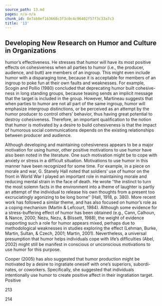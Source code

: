 ```yaml
---
source_path: 13.md
pages: n/a-n/a
chunk_id: 8e7ab0ef163668c3f3c0c4c96402f57f3c33a7c3
title: '13'
---
```

## Developing New Research on Humor and Culture in Organizations

humor’s effectiveness. He stresses that humor will have its most positive effects on cohesiveness when all parties to humor (i.e., the producer, audience, and butt) are members of an ingroup. This might even include humor with a disparaging tone, because it is acceptable for members of an ingroup to poke fun at their own faults and weaknesses. For example, Scogin and Pollio (1980) concluded that deprecating humor built cohesive- ness in long standing groups, because teasing sends an implicit message that the target is included in the group. However, Martineau suggests that when parties to humor are not all part of the same ingroup, humor will emphasize intergroup distinctions, or be perceived as an attempt by the humor producer to control others’ behavior, thus having great potential to destroy cohesiveness. Therefore, an important qualiﬁcation to the notion that humor is motivated by a desire to build cohesiveness is that the impact of humorous social communications depends on the existing relationships between producer and audience.

Although developing and maintaining cohesiveness appears to be a major motivation for using humor, other positive motivations to use humor have also been noted in the literature. One such motivation might be to cope with anxiety or stress in a difﬁcult situation. Motivations to use humor in this manner have been recognized for some time. For example, in a piece on morale and war, G. Stanely Hall noted that soldiers’ use of humor on the front in World War I played an important role in maintaining morale and reducing mental strain in the face of death. He wrote ‘‘the instinct to turn the most solemn facts in the environment into a theme of laughter is partly an attempt of the individual to release his own thoughts from a present too excruciatingly agonizing to be long borne’’ (Hall, 1918, p. 380). More recent work has followed a similar theme, and has also focused on humor’s role as a coping mechanism (Martin & Lefcourt, 1984). Although some evidence for a stress-buffering effect of humor has been obtained (e.g., Cann, Calhoun, & Nance, 2000; Nezu, Nezu, & Blissett, 1988), the weight of evidence supporting such a role for humor appears mixed, perhaps due to methodological weaknesses in studies exploring the effect (Lehman, Burke, Martin, Sultan, & Czech, 2001; Martin, 2001). Nevertheless, a universal presumption that humor helps individuals cope with life’s difﬁculties (Abel, 2002) might still be manifest in conscious or unconscious motivations to use humor for this purpose.

Cooper (2005) has also suggested that humor production might be motivated by a desire to ingratiate oneself with one’s superiors, subordi- nates, or coworkers. Speciﬁcally, she suggested that individuals intentionally use humor to create positive affect in their ingratiation target. Positive

213

214
